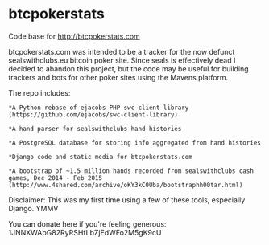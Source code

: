# btcpokerstats
Code base for http://btcpokerstats.com




btcpokerstats.com was intended to be a tracker for the now defunct sealswithclubs.eu bitcoin poker site. Since seals is effectively dead I decided to abandon this project, but the code may be useful for building trackers and bots for other poker sites using the Mavens platform.

The repo includes:

	*A Python rebase of ejacobs PHP swc-client-library (https://github.com/ejacobs/swc-client-library)
	
	*A hand parser for sealswithclubs hand histories
	
	*A PostgreSQL database for storing info aggregated from hand histories
	
	*Django code and static media for btcpokerstats.com 
	
	*A bootstrap of ~1.5 million hands recorded from sealswithclubs cash games, Dec 2014 - Feb 2015
	(http://www.4shared.com/archive/oKY3kC0Uba/bootstraphh00tar.html)
	
	
	
	
	
Disclaimer: This was my first time using a few of these tools, especially Django. YMMV


You can donate here if you're feeling generous: 1JNNXWAbG82RyRSHfLbZjEdWFo2M5gK9cU
